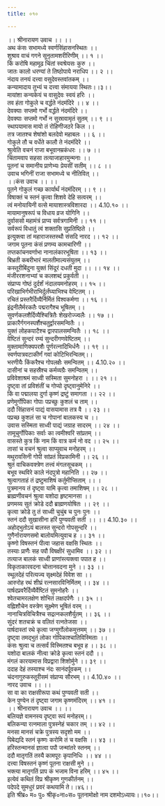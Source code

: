 ```yaml
---
title: ०१०

---
```

।। श्रीनारायण उवाच ।। ।।  
अथ कंसः सभामध्ये स्वर्णसिंहासनस्थितः ।।  
शुश्राव वाचं गगने सूनृतामशरीरिणीम् ।। १ ।।  
किं करोषि महामूढ चिंतां स्वश्रेयसः कुरु ।।  
जातः कालो धरण्यां ते तिष्ठोपाये नराधिप ।। २ ।।  
नंदाय तनयं दत्त्वा वसुदेवस्तवांतकम् ।।  
कन्यामादाय तुभ्यं च दत्त्वा संमायया स्थितः।।३।।  
मायांशा कन्यकेयं च वासुदेवः स्वयं हरिः ।।  
तव हंता गोकुले च वर्द्धते नंदमंदिरे ।। ४ ।।  
देवक्याः सप्तमो गर्भो वर्द्धते नंदमंदिरे ।।  
देवक्याः सप्तमो गर्भो न सुस्रावामृतं सुतम् ।। ९ ।।  
स्थापयामास मायो तं रोहिणीजठरे किल ।।  
तत्र जातश्च शेषांशो बलदेवो महाबलः ।। ६ ।।  
गोकुले तौ च वर्धेते कालौ ते नंदमंदिरे ।।  
श्रुत्वेति वचनं राजा बभूवानम्रकंधरः ।। ७ ।।  
चिंतामवाप सहसा तत्याजाहारमुन्मनाः ।।  
पूतनां च समानीय प्राणेभ्यः प्रेयसीं सतीम् ।। ८ ।।  
उवाच भगिनीं राजा सभामध्ये च नीतिवित् ।।  
।।कंस उवाच ।। ।।  
पूतने गोकुलं गच्छ कार्यार्थं नंदमंदिरम् ।। ९ ।।  
विषाक्तं च स्तनं कृत्वा शिशवे देहि सत्वरम् ।।  
त्वं मनोयायिनी वत्से मायाशास्त्रविशारदा ।। 4.10.१० ।।  
मायामानुषरूपं च विधाय व्रज योगिनि ।।  
दुर्वाससो महामंत्रं प्राप्य सर्वत्रगामिनी ।। ११ ।।  
सर्वरूपं विधातुं त्वं शक्तासि सुप्रतिष्ठिते ।।  
इत्युक्त्वा तां महाराजस्तस्थौ संसदि नारद ।। १२ ।।  
जगाम पूतना कंसं प्रणम्य कामचारिणी ।।  
तप्तकांचनवर्णाभा नानालंकारभूषिता ।। १३ ।।  
बिभ्रती कबरीभारं मालतीमाल्यसंयुतम् ।।  
कस्तूरीबिंदुना युक्तं सिंदूरं दधती मुदा ।। ।। १४ ।।  
मंजीररशनाभ्यां च कलशब्दं प्रकुर्वती ।।  
संप्राप्य गोष्ठं दुर्दर्शं नंदालयमनोहरम् ।। १५ ।।  
परिखाभिर्गभीराभिर्दुर्लंघ्याभिश्च वेष्टितम् ।।  
रचितं प्रस्तरैर्दिव्यैर्निर्मितं विश्वकर्मणा ।। १६ ।।  
इंद्रनीलैर्मरकतैः पद्मरागैश्च भूषितम् ।।  
सुवर्णकलशैर्दिव्यैश्चित्रितैः शेखरोज्ज्वलैः ।। १७ ।।  
प्राकारैर्गगनस्पर्शैश्चतुर्द्वारसमन्वितैः ।।  
युक्तं लोहकपाटैश्च द्वारपालसमन्वितैः ।। १८ ।।  
वेष्टितं सुन्दरं रम्यं सुन्दरीगणवेष्टितम् ।।  
मुक्तामाणिक्यपरशैः पूर्णरत्नादिभिर्धनैः ।। १९ ।।  
स्वर्णपात्रवटाकीर्णं गवां कोटिभिरन्वितम्।।  
भरणीयैः किंकरैश्च गोपलक्षैः समन्वितम् ।। 4.10.२० ।।  
दासीनां च सहस्रैश्च कर्मव्यग्रैः समन्वितम् ।।  
प्रविवेशाश्रमं साध्वी सस्मिता सुमनोहरा । ।। २१ ।।  
दृष्ट्वा तां प्रविशंतीं च गोप्यो दृष्ट्वानुमेनिरे ।।  
किं वा पद्मालया दुर्गा कृष्णं द्रष्टुं समागता ।। २२ ।।  
प्रणेमुर्गोपिका गोपाः पप्रच्छुः कुशलं च ताम् ।।  
ददौ सिंहासनं पाद्यं वासयामास तत्र वै ।। २३ ।।  
पप्रच्छ कुशलं सा च गोपानां बालकस्य च ।।  
उवास सस्मिता साध्वी पाद्यं जग्राह सादरम् ।। २४ ।।  
तामूचुर्गोपिकाः सर्वाः का त्वमीश्वरि सांप्रतम् ।।  
वासस्ते कुत्र किं नाम किं वात्र कर्म नो वद ।। २५ ।।  
तासां च वचनं श्रुत्वा साप्युवाच मनोहरम् ।।  
मथुरावसिनी गोपी सांप्रतं विप्रकामिनी ।। २६ ।।  
श्रुतं वाचिकवक्त्रेण तत्त्वं मंगलसूचकम् ।।  
बभूव स्थविरे काले नंदपुत्रो महानिति ।। २७ ।।  
श्रुत्वागताहं तं द्रष्टुमाशिषं कर्तुमीप्सिताम् ।। ।  
पुत्रमानय तं दृष्ट्वा यामि कृत्वा तमाशिषम् ।। २८ ।।  
ब्राह्मणीवचनं श्रुत्वा यशोदा हृष्टमानसा ।।  
प्रणमय्य सुतं क्रोडे ददौ ब्राह्मणयोषितः ।। २९ ।।  
कृत्वा क्रोडे तु तं साध्वी चुचुंब च पुनः पुनः ।।  
स्तनं ददौ सुखासीना हरिं पुण्यवती सती ।। ।। 4.10.३० ।।  
अहोद्भुतोऽयं बालस्त सुन्दरो गोपसुन्दरि ।।  
गुणैर्नारायणसमो बालोयमित्युवाच ह ।। ३१ ।।  
कृष्णो विषस्तनं पीत्वा जहास वक्षसि स्थितः ।।  
तस्याः प्राणैः सह पपौ विषक्षीरं सुधामिव ।। ३२ ।।  
तत्याज बालकं साध्वी प्राणांस्त्यक्त्वा पपात ह ।।  
विकृताकारवदना चोत्तानवदना मुने ।। ३३ ।।  
स्थूलदेहं परित्यज्य सृक्ष्मदेहं विवेश सा ।।  
आरुरोह रथं शीघ्रं रत्नसारविनिर्मितम् ।। ३४ ।।  
पार्षदप्रवरैर्दिव्यैर्वेष्टितं सुमनोहरैः ।।  
श्वेतचामरलक्षेण शोभितं लक्षदर्पणैः ।। ३५ ।।  
वह्निशौचेन वस्त्रेण सूक्ष्मेण भूषितं वरम् ।।  
नानाचित्रविचित्रैश्च सद्रत्नकलशैर्युतम् ।। ३६ ।।  
सुंदरं शतचक्रं च वलितं रत्नतेजसा ।।  
पार्षदास्तां रथे कृत्वा जग्मुर्गोलोकमुत्तमम् ।। ३७ ।।  
दृष्ट्वा तमद्भुतं लोका गोपिकाश्चातिविस्मिताः ।।  
कंसः श्रुत्वा च तत्सर्वं विस्मितश्च बभूव ह ।। ३८ ।।  
यशोदा बालकं नीत्वा क्रोडे कृत्वा स्तनं ददौ ।।  
मंगलं कारयामास विप्रद्वारा शिशोर्मुने ।। ३९ ।।  
ददाह देहं तस्याश्च नंदः सानंदर्पूवकम् ।।  
चंदनागुरुकस्तूरीसमं संप्राप्य सौरभम् ।। 4.10.४० ।।  
नारद उवाच ।। ।।  
सा वा का राक्षसीरूपा कथं पुण्यवती सती ।।  
केन पुण्येन तं दृष्ट्वा जगाम कृष्णमंदिरम् ।। ४१ ।।  
।। श्रीनारायण उवाच ।। ।।  
बलियज्ञे वामनस्य दृष्ट्वा रूपं मनोहरम्।।  
बलिकन्या रत्नमाला पुत्रस्नेहं चकार तम् ।। ४२ ।।  
मनसा मानसं चक्रे पुत्रस्य सदृशो मम ।।  
पिबेद्यदि स्तनं कृष्णः करोमि तं च वक्षसि ।। ४३ ।।  
हरिस्तन्मानसं ज्ञात्वा पपौ जन्मांतरे स्तनम् ।।  
ददौ मातृगतिं तस्यै कामपूरः कृपानिधिः ।। ४४ ।।  
दत्त्वा विषस्तनं कृष्णं पूतना राक्षसी मुने ।।  
भक्त्या मातृगतिं प्राप कं भजाम विना हरिम् ।। ४५ ।।  
इत्येवं कथितं विप्र श्रीकृष्ण गुणकीर्तनम् ।।  
पदेपदे सुमधुरं प्रवरं कथयामि ते।।४६।।  
इति श्रीब्र० म० पु० श्रीकृ०ना०स० पूतनामोक्षो नाम दशमोऽध्यायः।।१०।।